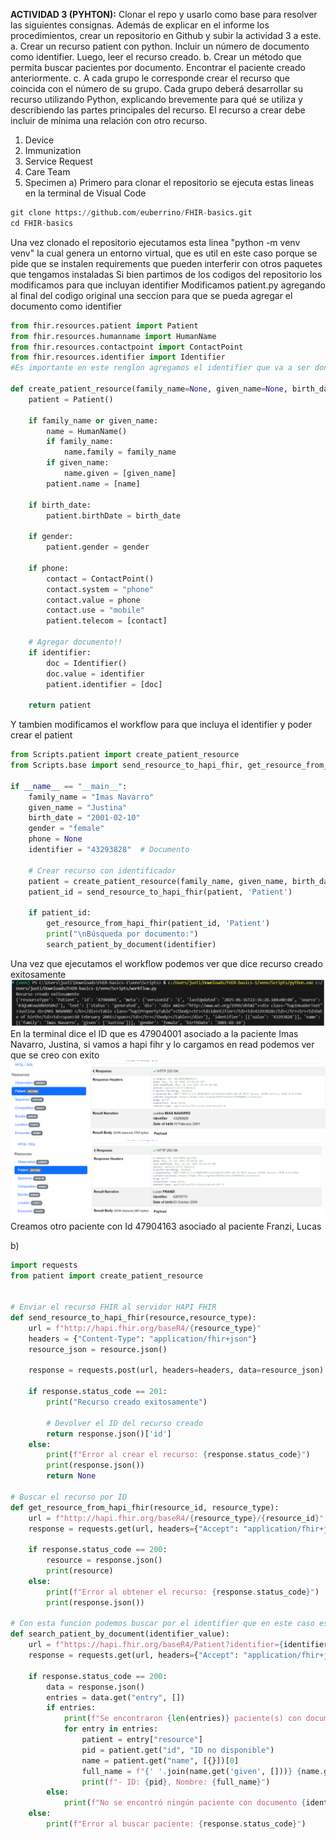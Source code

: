 **ACTIVIDAD 3 (PYHTON):** 
Clonar el repo y usarlo como base para resolver las siguientes consignas. 
Además de explicar en el informe los procedimientos, crear un repositorio en Github y subir la actividad 3 a este. 
a. Crear un recurso patient con python. Incluir un número de documento como identifier. Luego, leer el recurso creado. 
b. Crear un método que permita buscar pacientes por documento. Encontrar el paciente creado anteriormente. 
c. A cada grupo le corresponde crear el recurso que coincida con el número de su grupo. 
Cada grupo deberá desarrollar su recurso utilizando Python, explicando brevemente para qué se utiliza y describiendo las partes principales del recurso. El recurso a crear debe incluir de mínima una relación con otro recurso. 

1. Device 
2. Immunization 
3. Service Request 
4. Care Team 
5. Specimen 
a) Primero para clonar el repositorio se ejecuta estas lineas en la terminal de Visual Code
```python
git clone https://github.com/euberrino/FHIR-basics.git
cd FHIR-basics
```
Una vez clonado el repositorio ejecutamos esta linea "python -m venv venv" la cual genera un entorno virtual, que es util en este caso porque se pide que se instalen requirements que pueden interferir con otros paquetes que tengamos instaladas
Si bien partimos de los codigos del repositorio los modificamos para que incluyan identifier
Modificamos patient.py agregando al final del codigo original una seccion para que se pueda agregar el documento como identifier
```python
from fhir.resources.patient import Patient
from fhir.resources.humanname import HumanName
from fhir.resources.contactpoint import ContactPoint
from fhir.resources.identifier import Identifier  
#Es importante en este renglon agregamos el identifier que va a ser donde ponemos el documento desp

def create_patient_resource(family_name=None, given_name=None, birth_date=None, gender=None, phone=None, identifier=None):
    patient = Patient()
    
    if family_name or given_name:
        name = HumanName()
        if family_name:
            name.family = family_name
        if given_name:
            name.given = [given_name]
        patient.name = [name]

    if birth_date:
        patient.birthDate = birth_date

    if gender:
        patient.gender = gender

    if phone:
        contact = ContactPoint()
        contact.system = "phone"
        contact.value = phone
        contact.use = "mobile"
        patient.telecom = [contact]

    # Agregar documento!!
    if identifier:
        doc = Identifier()
        doc.value = identifier
        patient.identifier = [doc]

    return patient
```
Y tambien modificamos el workflow para que incluya el identifier y poder crear el patient
```python
from Scripts.patient import create_patient_resource
from Scripts.base import send_resource_to_hapi_fhir, get_resource_from_hapi_fhir, search_patient_by_document

if __name__ == "__main__":
    family_name = "Imas Navarro"
    given_name = "Justina"
    birth_date = "2001-02-10"
    gender = "female"
    phone = None 
    identifier = "43293828"  # Documento

    # Crear recurso con identificador
    patient = create_patient_resource(family_name, given_name, birth_date, gender, phone, identifier)
    patient_id = send_resource_to_hapi_fhir(patient, 'Patient')

    if patient_id:
        get_resource_from_hapi_fhir(patient_id, 'Patient')
        print("\nBúsqueda por documento:")
        search_patient_by_document(identifier)
```
Una vez que ejecutamos el workflow podemos ver que dice recurso creado exitosamente
![ ](ejb.png)
En la terminal dice el ID que es 47904001 asociado a la paciente Imas Navarro, Justina, si vamos a hapi fihr y lo cargamos en read podemos ver que se creo con exito 
![ ](ejb2.png)
![ ](ejb3.png)
Creamos otro paciente con Id 47904163 asociado al paciente Franzi, Lucas

b)

```python
import requests
from patient import create_patient_resource


# Enviar el recurso FHIR al servidor HAPI FHIR
def send_resource_to_hapi_fhir(resource,resource_type):
    url = f"http://hapi.fhir.org/baseR4/{resource_type}"
    headers = {"Content-Type": "application/fhir+json"}
    resource_json = resource.json()

    response = requests.post(url, headers=headers, data=resource_json)

    if response.status_code == 201:
        print("Recurso creado exitosamente")
        
        # Devolver el ID del recurso creado
        return response.json()['id']
    else:
        print(f"Error al crear el recurso: {response.status_code}")
        print(response.json())
        return None

# Buscar el recurso por ID 
def get_resource_from_hapi_fhir(resource_id, resource_type):
    url = f"http://hapi.fhir.org/baseR4/{resource_type}/{resource_id}"
    response = requests.get(url, headers={"Accept": "application/fhir+json"})

    if response.status_code == 200:
        resource = response.json()
        print(resource)
    else:
        print(f"Error al obtener el recurso: {response.status_code}")
        print(response.json())

# Con esta funcion podemos buscar por el identifier que en este caso es el documento 
def search_patient_by_document(identifier_value):
    url = f"https://hapi.fhir.org/baseR4/Patient?identifier={identifier_value}"
    response = requests.get(url, headers={"Accept": "application/fhir+json"})

    if response.status_code == 200:
        data = response.json()
        entries = data.get("entry", [])
        if entries:
            print(f"Se encontraron {len(entries)} paciente(s) con documento {identifier_value}:")
            for entry in entries:
                patient = entry["resource"]
                pid = patient.get("id", "ID no disponible")
                name = patient.get("name", [{}])[0]
                full_name = f"{' '.join(name.get('given', []))} {name.get('family', '')}"
                print(f"- ID: {pid}, Nombre: {full_name}")
        else:
            print(f"No se encontró ningún paciente con documento {identifier_value}")
    else:
        print(f"Error al buscar paciente: {response.status_code}")
```

